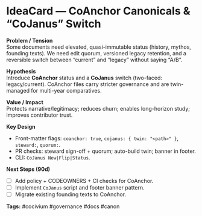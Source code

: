 <!-- status: stub; target: 150+ words -->
<!-- status: stub; target: 150+ words -->
<!-- status: stub; target: 150+ words -->
<!-- status: stub; target: 150+ words -->
<!-- status: stub; target: 150+ words -->
# IdeaCard — CoAnchor Canonicals & “CoJanus” Switch

**Problem / Tension**  
Some documents need elevated, quasi-immutable status (history, mythos, founding texts). We need edit quorum, versioned legacy retention, and a reversible switch between “current” and “legacy” without saying “A/B”.

**Hypothesis**  
Introduce **CoAnchor** status and a **CoJanus** switch (two-faced: legacy/current). CoAnchor files carry stricter governance and are twin-managed for multi-year comparatives.

**Value / Impact**  
Protects narrative/legitimacy; reduces churn; enables long-horizon study; improves contributor trust.

**Key Design**  
- Front-matter flags: `coanchor: true`, `cojanus: { twin: "<path>" }`, `steward:`, `quorum:`.
- PR checks: steward sign-off + quorum; auto-build twin; banner in footer.
- CLI: `CoJanus New|Flip|Status`.

**Next Steps (90d)**  
- [ ] Add policy + CODEOWNERS + CI checks for CoAnchor.  
- [ ] Implement `CoJanus` script and footer banner pattern.  
- [ ] Migrate existing founding texts to CoAnchor.

**Tags:** #cocivium #governance #docs #canon




